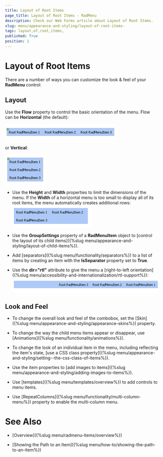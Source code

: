 ```yaml
---
title: Layout of Root Items 
page_title: Layout of Root Items - RadMenu
description: Check our Web Forms article about Layout of Root Items.
slug: menu/appearance-and-styling/layout-of-root-items-
tags: layout,of,root,items,
published: True
position: 2
---
```


# Layout of Root Items 



There are a number of ways you can customize the look & feel of your **RadMenu** control:

## Layout

Use the **Flow** property to control the basic orientation of the menu. Flow can be **Horizontal** (the default):

![RadMenu Horizontal Flow](images/menu_horizontalflow.png)

or **Vertical**:

![RadMenu Vertical Flow](images/menu_verticalflow.png)

* Use the **Height** and **Width** properties to limit the dimensions of the menu. If the **Width** of a horizontal menu is too small to display all of its root items, the menu automatically creates additional rows:![RadMenu Extra Rows](images/menu_extrarows.png)

* Use the **GroupSettings** property of a **RadMenuItem** object to [control the layout of its child items]({%slug menu/appearance-and-styling/layout-of-child-items%}).

* Add [separators]({%slug menu/functionality/separators%}) to a list of items by creating an item with the **IsSeparator** property set to **True**.

* Use the **dir="rtl"** attribute to give the menu a [right-to-left orientation]({%slug menu/accessibility-and-internationalization/rtl-support%}):![RadMenu RTL](images/menu_rtl.png)

## Look and Feel

* To change the overall look and feel of the combobox, set the [Skin]({%slug menu/appearance-and-styling/appearance-skins%}) property.

* To change the way the child menu items appear or disappear, use [Animations]({%slug menu/functionality/animations%}).

* To change the look of an individual item in the menu, including reflecting the item's state, [use a CSS class property]({%slug menu/appearance-and-styling/setting--the-css-class-of-items%}).

* Use the item properties to [add images to items]({%slug menu/appearance-and-styling/adding-images-to-items%}).

* Use [templates]({%slug menu/templates/overview%}) to add controls to menu items.

* Use [RepeatColumns]({%slug menu/functionality/multi-column-menu%}) property to enable the multi-column menu.

# See Also

 * [Overview]({%slug menu/radmenu-items/overview%})

 * [Showing the Path to an Item]({%slug menu/how-to/showing-the-path-to-an-item%})
